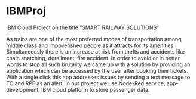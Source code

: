 # IBMProj
IBM Cloud Project on the title "SMART RAILWAY SOLUTIONS"

As trains are one of the most preferred modes of transportation among middle class and impoverished people as it attracts for its amenities. Simultaneously there is an increase at risk from thefts and accidents like chain snatching, derailment, fire accident. In order to avoid or in better words to stop all such brutality we came up with a solution by providing an application which can be accessed by the user after booking their tickets. With a single click this app addresses issues by sending a text message to TC and RPF as an alert. In our project we use Node-Red service, app-development, IBM cloud platform to store passenger data.
